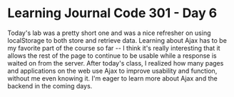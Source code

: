 # Learning Journal Code 301 - Day 6

Today's lab was a pretty short one and was a nice refresher on using localStorage to both store and retrieve data. Learning about Ajax has to be my favorite part of the course so far -- I think it's really interesting that it allows the rest of the page to continue to be usable while a response is waited on from the server. After today's class, I realized how many pages and applications on the web use Ajax to improve usability and function, without me even knowing it. I'm eager to learn more about Ajax and the backend in the coming days.

